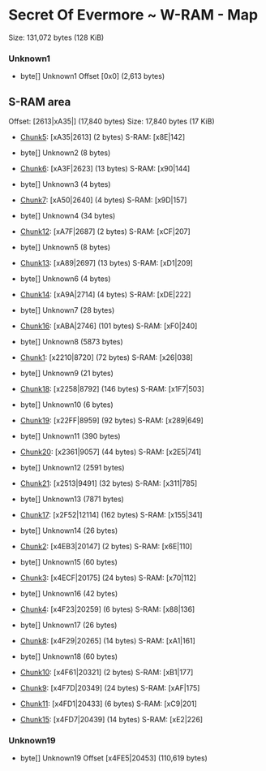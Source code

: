 ﻿# Secret Of Evermore ~ W-RAM - Map

Size: 131,072 bytes (128 KiB)

### Unknown1
* byte[] Unknown1 Offset [0x0]  (2,613 bytes)

## S-RAM area
Offset: [2613|xA35|]  (17,840 bytes)
Size: 17,840 bytes (17 KiB)

* [Chunk5](Chunks/Chunk05.md): [xA35|2613]  (2 bytes)      S-RAM: [x8E|142]

* byte[] Unknown2 (8 bytes)

* [Chunk6](Chunks/Chunk06.md): [xA3F|2623]  (13 bytes)     S-RAM: [x90|144]

* byte[] Unknown3 (4 bytes)

* [Chunk7](Chunks/Chunk07.md): [xA50|2640]  (4 bytes)      S-RAM: [x9D|157]

* byte[] Unknown4 (34 bytes)

* [Chunk12](Chunks/Chunk12.md): [xA7F|2687]  (2 bytes)     S-RAM: [xCF|207]

* byte[] Unknown5 (8 bytes)

* [Chunk13](Chunks/Chunk13.md): [xA89|2697]  (13 bytes)    S-RAM: [xD1|209]

* byte[] Unknown6 (4 bytes)

* [Chunk14](Chunks/Chunk14.md): [xA9A|2714]  (4 bytes)     S-RAM: [xDE|222]

* byte[] Unknown7 (28 bytes)

* [Chunk16](Chunks/Chunk16.md): [xABA|2746]  (101 bytes)   S-RAM: [xF0|240]

* byte[] Unknown8 (5873 bytes)

* [Chunk1](Chunks/Chunk01.md): [x2210|8720]  (72 bytes)    S-RAM: [x26|038]

* byte[] Unknown9 (21 bytes)

* [Chunk18](Chunks/Chunk18.md): [x2258|8792]  (146 bytes)  S-RAM: [x1F7|503]

* byte[] Unknown10 (6 bytes)

* [Chunk19](Chunks/Chunk19.md): [x22FF|8959]  (92 bytes)   S-RAM: [x289|649]

* byte[] Unknown11 (390 bytes)

* [Chunk20](Chunks/Chunk20.md): [x2361|9057]  (44 bytes)   S-RAM: [x2E5|741]

* byte[] Unknown12 (2591 bytes)

* [Chunk21](Chunks/Chunk21.md): [x2513|9491]  (32 bytes)   S-RAM: [x311|785]

* byte[] Unknown13 (7871 bytes)

* [Chunk17](Chunks/Chunk17.md): [x2F52|12114]  (162 bytes) S-RAM: [x155|341]

* byte[] Unknown14 (26 bytes)

* [Chunk2](Chunks/Chunk02.md): [x4EB3|20147]  (2 bytes)    S-RAM: [x6E|110]

* byte[] Unknown15 (60 bytes)

* [Chunk3](Chunks/Chunk03.md): [x4ECF|20175]  (24 bytes)   S-RAM: [x70|112]

* byte[] Unknown16 (42 bytes)

* [Chunk4](Chunks/Chunk04.md): [x4F23|20259]  (6 bytes)    S-RAM: [x88|136]

* byte[] Unknown17 (26 bytes)

* [Chunk8](Chunks/Chunk08.md): [x4F29|20265]  (14 bytes)   S-RAM: [xA1|161]

* byte[] Unknown18 (60 bytes)

* [Chunk10](Chunks/Chunk10.md): [x4F61|20321]  (2 bytes)   S-RAM: [xB1|177]
* [Chunk9](Chunks/Chunk09.md): [x4F7D|20349]  (24 bytes)   S-RAM: [xAF|175]
* [Chunk11](Chunks/Chunk11.md): [x4FD1|20433]  (6 bytes)   S-RAM: [xC9|201]
* [Chunk15](Chunks/Chunk15.md): [x4FD7|20439]  (14 bytes)  S-RAM: [xE2|226]

### Unknown19
* byte[] Unknown19 Offset [x4FE5|20453]  (110,619 bytes)
